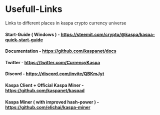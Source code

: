 # Usefull-Links
Links to different places in kaspa crypto currency universe 

#### Start-Guide ( Windows ) - https://steemit.com/crypto/@kaspa/kaspa-quick-start-guide 
#### Documentation - https://github.com/kaspanet/docs 
#### Twitter - https://twitter.com/CurrencyKaspa 
#### Discord - https://discord.com/invite/QBKmJyt 
#### Kaspa Client + Official Kaspa Miner - https://github.com/kaspanet/kaspad
#### Kaspa Miner ( with improved hash-power )  - https://github.com/elichai/kaspa-miner 

